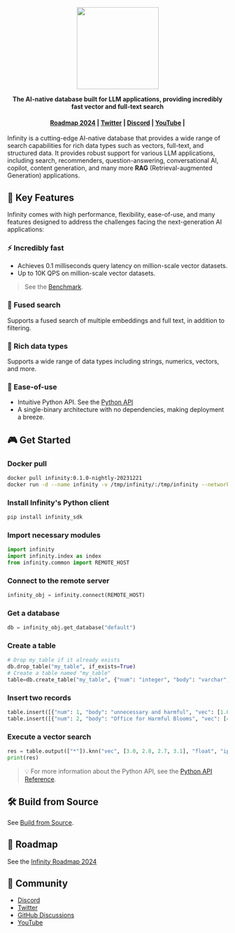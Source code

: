 
<div align="center">
  <img width="187" src="https://user-images.githubusercontent.com/93570324/234292265-889228a8-7a68-4e2d-b891-f75262410af1.png"/>
</div>

<p align="center">
    <b>The AI-native database built for LLM applications, providing incredibly fast vector and full-text search</b>
</p>

<h4 align="center">
  <a href="https://github.com/infiniflow/infinity/issues/338">Roadmap 2024</a> |
  <a href="https://twitter.com/infiniflowai">Twitter</a> |
  <a href="https://discord.gg/6Zex37FE">Discord</a> |
  <a href="https://www.youtube.com/@InfiniFlow-AI">YouTube</a> |
</h4>


Infinity is a cutting-edge AI-native database that provides a wide range of search capabilities for rich data types such as vectors, full-text, and structured data. It provides robust support for various LLM applications, including search, recommenders, question-answering, conversational AI, copilot, content generation, and many more **RAG** (Retrieval-augmented Generation) applications.

## 🌟 Key Features

Infinity comes with high performance, flexibility, ease-of-use, and many features designed to address the challenges facing the next-generation AI applications:

### ⚡️ Incredibly fast

- Achieves 0.1 milliseconds query latency on million-scale vector datasets.
- Up to 10K QPS on million-scale vector datasets.

> See the [Benchmark](docs/benchmark.md).


### 🔮 Fused search

Supports a fused search of multiple embeddings and full text, in addition to filtering.

### 🍔 Rich data types

Supports a wide range of data types including strings, numerics, vectors, and more.

### 🎁 Ease-of-use

- Intuitive Python API. See the [Python API](docs/pysdk_api_reference.md)
- A single-binary architecture with no dependencies, making deployment a breeze.

## 🎮 Get Started

### Docker pull

```bash
docker pull infinity:0.1.0-nightly-20231221
docker run -d --name infinity -v /tmp/infinity/:/tmp/infinity --network=host infiniflow/infinity bash ./opt/bin/infinity

```


### Install Infinity's Python client

```bash
pip install infinity_sdk 
```

### Import necessary modules

```python
import infinity
import infinity.index as index
from infinity.common import REMOTE_HOST
```



### Connect to the remote server

```python
infinity_obj = infinity.connect(REMOTE_HOST)
```


### Get a database

```python
db = infinity_obj.get_database("default")
```


### Create a table

```python
# Drop my_table if it already exists
db.drop_table("my_table", if_exists=True)
# Create a table named "my_table"
table=db.create_table("my_table", {"num": "integer", "body": "varchar", "vec": "vector, 4, float"}, None)
```


### Insert two records 

```python
table.insert([{"num": 1, "body": "unnecessary and harmful", "vec": [1.0, 1.2, 0.8, 0.9]}])
table.insert([{"num": 2, "body": "Office for Harmful Blooms", "vec": [4.0, 4.2, 4.3, 4.5]}])
```


### Execute a vector search

```python
res = table.output(["*"]).knn("vec", [3.0, 2.8, 2.7, 3.1], "float", "ip", 2).to_pl()
print(res)
```

> 💡 For more information about the Python API, see the [Python API Reference](docs/pysdk_api_reference.md).


## 🛠️ Build from Source

See [Build from Source](docs/build_from_source.md).

## 📜 Roadmap

See the [Infinity Roadmap 2024](https://github.com/infiniflow/infinity/issues/338)

## 🙌 Community

- [Discord](https://discord.gg/6Zex37FE)
- [Twitter](https://twitter.com/infiniflowai)
- [GitHub Discussions](https://github.com/infiniflow/infinity/discussions)
- [YouTube](https://www.youtube.com/@InfiniFlow-AI)
